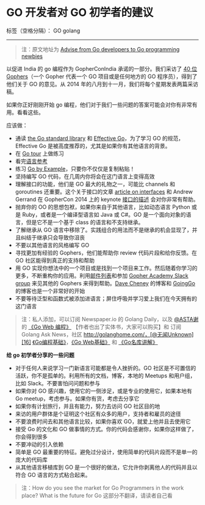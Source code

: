 # GO 开发者对 GO 初学者的建议

标签（空格分隔）： GO golang

---

> 注：原文地址为 [Advise from Go developers to Go programming newbies][1]

以促进 India 的 go 编程作为 GopherConIndia 承诺的一部分。我们采访了 [40 位 Gophers][2]（一个 Gopher 代表一个 GO 项目或是任何地方的 GO 程序员），得到了他们关于 GO 的意见。从 2014 年的八月到十一月，我们将每个星期发表两篇采访稿。


如果你正好刚刚开始 go 编程，他们对于我们一些问题的答案可能会对你有非常有用。看看这些。

应该做：

 - 通读 [the Go standard library][3] 和 [Effective Go][4]，为了学习 GO 的规范，Effective Go 是被高度推荐的，尤其是如果你有其他语言的背景。
 - 在 [Go tour][5] 上做练习
 - 看完[语言参考][6]
 - 练习 [Go by Example][7]，只要你不仅仅是复制粘贴！
 - 坚持编写 GO 代码，在几周内你将会在这门语言上变得高效
 - 理解接口的功能，他们是 GO 最大的礼物之一，可能比 channels 和 goroutines 还重要。这个关于接口的文章 [article on interfaces][8] 和 Andrew Gerrand 在 GopherCon 2014 上的 keynote [接口的描述][9] 会对你非常有帮助。
 - 抛弃你的 OO 的思想包袱，如果你来自于其他语言，比如动态语言 Python 或是 Ruby，或者是一个编译型语言如 Java 或 C#。GO 是一个面向对象的语言，但是它不是一个基于 class 的语言和不支持继承。
 - 了解继承从 GO 语言中移除了。实践组合的用法而不是继承的机会显现了，并且纠结于继承只会导致你沮丧
 - 不要以其他语言的风格编写 GO
 - 寻找更加有经验的 Gophers，他们能帮助你 review 代码片段和给你反馈。在 GO 社区能得到真正的支持和帮助
 - 用 GO 实现你想法中的一个项目或是找到一个项目来工作。然后随着你学习的更多，不断重构你的应用。利用[邮件列表][10]和参加 [Gopher Academy Slack group][11] 来见其他的 Gophers 来得到帮助。[Dave Cheney][12] 的博客和 [GoingGo][13] 的博客也是一个非常好的开始
 - 不要等待泛型和函数式被添加进语言；屏住呼吸并学习爱上我们在今天拥有的这门语言

> 注：私人添加，可以订阅 Newspaper.io 的 Golang Daily，以及 [@ASTA谢][14] 的 [《Go Web 编程》][15] 【作者也出了实体书，大家可以购买】和 订阅 Golang Ask News，社区 http://golanghome.com/，[@无闻Unknown][16] [《Go编程基础》][17]，[《Go Web基础》][18] 和 [《Go名库讲解》][19]

**给 go 初学者分享的一些问题**

 - 对于任何人来说学习一门新语言可能都是令人挫折的。GO 社区是不可置信的活跃，你不是孤单的。利用所有的文档，博客，本地的 Meetups 和用户组，比如 Slack。不要害怕问问题和参与
 - 如果你对 GO 感兴趣，使用它的一侧涉足，或是专业的使用它，如果本地有 Go meetup，考虑参与。如果你有货，考虑去分享它
 - 如果你有计划旅行，并且有能力，努力去访问 GO 社区目的地
 - 来访的用户群体是个证明这个社区有众多的用户，支持者和雇员的途径
 - 不要浪费时间去和其他语言比较，如果你喜欢 GO，就爱上他并且去使用它
 - 接受 Go 的文化和 GO 做事情的方式。你的代码会感谢你，如果你这样做了，你会得到很多
 - 不要冲动的引入依赖
 - 简单是 GO 最重要的特征。避免过分设计，使用简单的代码片段而不是单一的庞大的代码库
 - 从其他语言移植库到 GO 是一个很好的做法，它允许你剥离他人的代码并且以符合 GO 语言的方式粘合起来。


> 注：How do you see the market for Go Programmers in the work place? What is the future for Go 这部分不翻译，请读者自己看



 


  [1]: http://www.gophercon.in/blog/2014/08/23/adviceforgonewbies/
  [2]: http://list.ly/list/Pak-gopher-interviews
  [3]: http://golang.org/pkg/
  [4]: http://golang.org/doc/effective_go.html
  [5]: http://tour.golang.org/#1
  [6]: https://golang.org/ref/spec
  [7]: https://gobyexample.com/
  [8]: http://mwholt.blogspot.in/2014/08/maximizing-use-of-interfaces-in-go.html
  [9]: http://talks.golang.org/2014/go4gophers.slide#5
  [10]: https://groups.google.com/forum/#!forum/golang-nuts
  [11]: https://gophers.slack.com/
  [12]: http://dave.cheney.net/
  [13]: http://www.goinggo.net/
  [14]: http://weibo.com/533452688
  [15]: https://github.com/astaxie/build-web-application-with-golang
  [16]: http://weibo.com/Obahua
  [17]: https://github.com/Unknwon/go-fundamental-programming
  [18]: https://github.com/Unknwon/go-web-foundation
  [19]: https://github.com/Unknwon/go-rock-libraries-showcases